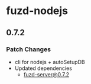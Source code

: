 # fuzd-nodejs

## 0.7.2

### Patch Changes

- cli for nodejs + autoSetupDB
- Updated dependencies
  - fuzd-server@0.7.2
